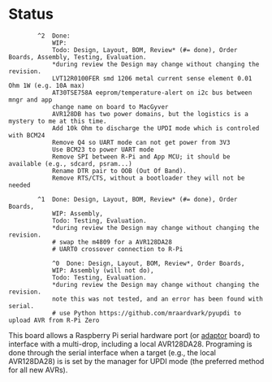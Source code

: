 # Status


```
        ^2  Done: 
            WIP: 
            Todo: Design, Layout, BOM, Review* (#= done), Order Boards, Assembly, Testing, Evaluation.
            *during review the Design may change without changing the revision.
            LVT12R0100FER smd 1206 metal current sense element 0.01 Ohm 1W (e.g. 10A max)
            AT30TSE758A eeprom/temperature-alert on i2c bus between mngr and app
            change name on board to MacGyver
            AVR128DB has two power domains, but the logistics is a mystery to me at this time.
            Add 10k Ohm to discharge the UPDI mode which is controled with BCM24
            Remove Q4 so UART mode can not get power from 3V3
            Use BCM23 to power UART mode
            Remove SPI between R-Pi and App MCU; it should be available (e.g., sdcard, psram...)
            Rename DTR pair to OOB (Out Of Band).
            Remove RTS/CTS, without a bootloader they will not be needed

        ^1  Done: Design, Layout, BOM, Review* (#= done), Order Boards,
            WIP: Assembly, 
            Todo: Testing, Evaluation.
            *during review the Design may change without changing the revision.
            # swap the m4809 for a AVR128DA28
            # UART0 crossover connection to R-Pi
 
            ^0  Done: Design, Layout, BOM, Review*, Order Boards,
            WIP: Assembly (will not do),
            Todo: Testing, Evaluation.
            *during review the Design may change without changing the revision.
            note this was not tested, and an error has been found with serial.
            # use Python https://github.com/mraardvark/pyupdi to upload AVR from R-Pi Zero
```

This board allows a Raspberry Pi serial hardware port (or [adaptor] board) to interface with a multi-drop, including a local AVR128DA28. Programing is done through the serial interface when a target (e.g., the local AVR128DA28) is is set by the manager for UPDI mode (the preferred method for all new AVRs).

[adaptor]: https://github.com/epccs/RPUusb
